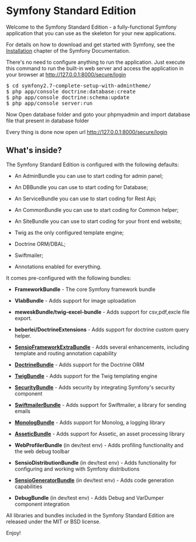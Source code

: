 Symfony Standard Edition
========================

Welcome to the Symfony Standard Edition - a fully-functional Symfony
application that you can use as the skeleton for your new applications.

For details on how to download and get started with Symfony, see the
[Installation][1] chapter of the Symfony Documentation.

There's no need to configure anything to run the application. Just execute this command to run the built-in web server and access the application in your browser at http://127.0.0.1:8000/secure/login

<pre>
$ cd symfony2.7-complete-setup-with-admintheme/
$ php app/console doctrine:database:create
$ php app/console doctrine:schema:update
$ php app/console server:run</pre>

Now Open database folder and goto your phpmyadmin and import database file that present in database folder

Every thing is done now open url http://127.0.0.1:8000/secure/login

What's inside?
--------------

The Symfony Standard Edition is configured with the following defaults:

  * An AdminBundle you can use to start coding for admin panel;
  * An DBBundle you can use to start coding for Database;
  * An ServiceBundle you can use to start coding for Rest Api;
  * An CommonBundle you can use to start coding for Common helper;
  * An SiteBundle you can use to start coding for your front end website;


  * Twig as the only configured template engine;

  * Doctrine ORM/DBAL;

  * Swiftmailer;

  * Annotations enabled for everything.

It comes pre-configured with the following bundles:

  * **FrameworkBundle** - The core Symfony framework bundle
  
  * **VlabBundle** - Adds support for image uploadation
  
  * **meweskBundle/twig-excel-bundle** - Adds support for csv,pdf,excle file export.
  
  * **beberlei/DoctrineExtensions** - Adds support for doctrine custom query helper.


  * [**SensioFrameworkExtraBundle**][6] - Adds several enhancements, including
    template and routing annotation capability

  * [**DoctrineBundle**][7] - Adds support for the Doctrine ORM

  * [**TwigBundle**][8] - Adds support for the Twig templating engine

  * [**SecurityBundle**][9] - Adds security by integrating Symfony's security
    component

  * [**SwiftmailerBundle**][10] - Adds support for Swiftmailer, a library for
    sending emails

  * [**MonologBundle**][11] - Adds support for Monolog, a logging library

  * [**AsseticBundle**][12] - Adds support for Assetic, an asset processing
    library

  * **WebProfilerBundle** (in dev/test env) - Adds profiling functionality and
    the web debug toolbar

  * **SensioDistributionBundle** (in dev/test env) - Adds functionality for
    configuring and working with Symfony distributions

  * [**SensioGeneratorBundle**][13] (in dev/test env) - Adds code generation
    capabilities

  * **DebugBundle** (in dev/test env) - Adds Debug and VarDumper component
    integration

All libraries and bundles included in the Symfony Standard Edition are
released under the MIT or BSD license.

Enjoy!

[1]:  https://symfony.com/doc/2.7/setup.html
[6]:  https://symfony.com/doc/current/bundles/SensioFrameworkExtraBundle/index.html
[7]:  https://symfony.com/doc/2.7/doctrine.html
[8]:  https://symfony.com/doc/2.7/templating.html
[9]:  https://symfony.com/doc/2.7/security.html
[10]: https://symfony.com/doc/2.7/email.html
[11]: https://symfony.com/doc/2.7/logging.html
[12]: https://symfony.com/doc/2.7/assetic/asset_management.html
[13]: https://symfony.com/doc/current/bundles/SensioGeneratorBundle/index.html
